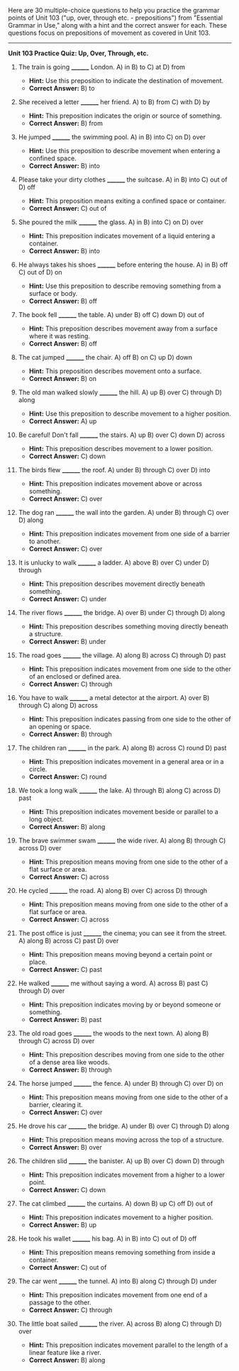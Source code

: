 Here are 30 multiple-choice questions to help you practice the grammar points of Unit 103 ("up, over, through etc. - prepositions") from "Essential Grammar in Use," along with a hint and the correct answer for each. These questions focus on prepositions of movement as covered in Unit 103.

***

**Unit 103 Practice Quiz: Up, Over, Through, etc.**

1.  The train is going **______** London.
    A) in
    B) to
    C) at
    D) from
    *   **Hint:** Use this preposition to indicate the destination of movement.
    *   ****Correct Answer:**** B) to

2.  She received a letter **______** her friend.
    A) to
    B) from
    C) with
    D) by
    *   **Hint:** This preposition indicates the origin or source of something.
    *   ****Correct Answer:**** B) from

3.  He jumped **______** the swimming pool.
    A) in
    B) into
    C) on
    D) over
    *   **Hint:** Use this preposition to describe movement when entering a confined space.
    *   ****Correct Answer:**** B) into

4.  Please take your dirty clothes **______** the suitcase.
    A) in
    B) into
    C) out of
    D) off
    *   **Hint:** This preposition means exiting a confined space or container.
    *   ****Correct Answer:**** C) out of

5.  She poured the milk **______** the glass.
    A) in
    B) into
    C) on
    D) over
    *   **Hint:** This preposition indicates movement of a liquid entering a container.
    *   ****Correct Answer:**** B) into

6.  He always takes his shoes **______** before entering the house.
    A) in
    B) off
    C) out of
    D) on
    *   **Hint:** Use this preposition to describe removing something from a surface or body.
    *   ****Correct Answer:**** B) off

7.  The book fell **______** the table.
    A) under
    B) off
    C) down
    D) out of
    *   **Hint:** This preposition describes movement away from a surface where it was resting.
    *   ****Correct Answer:**** B) off

8.  The cat jumped **______** the chair.
    A) off
    B) on
    C) up
    D) down
    *   **Hint:** This preposition describes movement onto a surface.
    *   ****Correct Answer:**** B) on

9.  The old man walked slowly **______** the hill.
    A) up
    B) over
    C) through
    D) along
    *   **Hint:** Use this preposition to describe movement to a higher position.
    *   ****Correct Answer:**** A) up

10. Be careful! Don't fall **______** the stairs.
    A) up
    B) over
    C) down
    D) across
    *   **Hint:** This preposition describes movement to a lower position.
    *   ****Correct Answer:**** C) down

11. The birds flew **______** the roof.
    A) under
    B) through
    C) over
    D) into
    *   **Hint:** This preposition indicates movement above or across something.
    *   ****Correct Answer:**** C) over

12. The dog ran **______** the wall into the garden.
    A) under
    B) through
    C) over
    D) along
    *   **Hint:** This preposition indicates movement from one side of a barrier to another.
    *   ****Correct Answer:**** C) over

13. It is unlucky to walk **______** a ladder.
    A) above
    B) over
    C) under
    D) through
    *   **Hint:** This preposition describes movement directly beneath something.
    *   ****Correct Answer:**** C) under

14. The river flows **______** the bridge.
    A) over
    B) under
    C) through
    D) along
    *   **Hint:** This preposition describes something moving directly beneath a structure.
    *   ****Correct Answer:**** B) under

15. The road goes **______** the village.
    A) along
    B) across
    C) through
    D) past
    *   **Hint:** This preposition indicates movement from one side to the other of an enclosed or defined area.
    *   ****Correct Answer:**** C) through

16. You have to walk **______** a metal detector at the airport.
    A) over
    B) through
    C) along
    D) across
    *   **Hint:** This preposition indicates passing from one side to the other of an opening or space.
    *   ****Correct Answer:**** B) through

17. The children ran **______** in the park.
    A) along
    B) across
    C) round
    D) past
    *   **Hint:** This preposition indicates movement in a general area or in a circle.
    *   ****Correct Answer:**** C) round

18. We took a long walk **______** the lake.
    A) through
    B) along
    C) across
    D) past
    *   **Hint:** This preposition indicates movement beside or parallel to a long object.
    *   ****Correct Answer:**** B) along

19. The brave swimmer swam **______** the wide river.
    A) along
    B) through
    C) across
    D) over
    *   **Hint:** This preposition means moving from one side to the other of a flat surface or area.
    *   ****Correct Answer:**** C) across

20. He cycled **______** the road.
    A) along
    B) over
    C) across
    D) through
    *   **Hint:** This preposition means moving from one side to the other of a flat surface or area.
    *   ****Correct Answer:**** C) across

21. The post office is just **______** the cinema; you can see it from the street.
    A) along
    B) across
    C) past
    D) over
    *   **Hint:** This preposition means moving beyond a certain point or place.
    *   ****Correct Answer:**** C) past

22. He walked **______** me without saying a word.
    A) across
    B) past
    C) through
    D) over
    *   **Hint:** This preposition indicates moving by or beyond someone or something.
    *   ****Correct Answer:**** B) past

23. The old road goes **______** the woods to the next town.
    A) along
    B) through
    C) across
    D) over
    *   **Hint:** This preposition describes moving from one side to the other of a dense area like woods.
    *   ****Correct Answer:**** B) through

24. The horse jumped **______** the fence.
    A) under
    B) through
    C) over
    D) on
    *   **Hint:** This preposition means moving from one side to the other of a barrier, clearing it.
    *   ****Correct Answer:**** C) over

25. He drove his car **______** the bridge.
    A) under
    B) over
    C) through
    D) along
    *   **Hint:** This preposition means moving across the top of a structure.
    *   ****Correct Answer:**** B) over

26. The children slid **______** the banister.
    A) up
    B) over
    C) down
    D) through
    *   **Hint:** This preposition indicates movement from a higher to a lower point.
    *   ****Correct Answer:**** C) down

27. The cat climbed **______** the curtains.
    A) down
    B) up
    C) off
    D) out of
    *   **Hint:** This preposition indicates movement to a higher position.
    *   ****Correct Answer:**** B) up

28. He took his wallet **______** his bag.
    A) in
    B) into
    C) out of
    D) off
    *   **Hint:** This preposition means removing something from inside a container.
    *   ****Correct Answer:**** C) out of

29. The car went **______** the tunnel.
    A) into
    B) along
    C) through
    D) under
    *   **Hint:** This preposition indicates movement from one end of a passage to the other.
    *   ****Correct Answer:**** C) through

30. The little boat sailed **______** the river.
    A) across
    B) along
    C) through
    D) over
    *   **Hint:** This preposition indicates movement parallel to the length of a linear feature like a river.
    *   ****Correct Answer:**** B) along